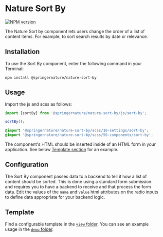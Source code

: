 # Nature Sort By

[![NPM version][badge-npm]][info-npm]

The Nature Sort by component lets users change the order of a list of content items. For example, to sort search results by date or relevance.

## Installation

To use the Sort By component, enter the following command in your Terminal:

```
npm install @springernature/nature-sort-by
```

## Usage

Import the js and scss as follows:

```js
import {sortBy} from '@springernature/nature-sort-by/js/sort-by';

sortBy();
```

```scss
@import '@springernature/nature-sort-by/scss/10-settings/sort-by';
@import '@springernature/nature-sort-by/scss/50-components/sort-by';
```

The component's HTML should be inserted inside of an HTML form in your application. See below [Template section](#template) for an example.

## Configuration

The Sort By component passes data to a backend to tell it how a list of content should be sorted. This is done using a standard form submission and requires you to have a backend to receive and that process the form data. Edit the values of the `name` and `value` html attributes on the radio inputs to define data appropriate for your backend logic.

## Template

Find a configurable template in the [`view` folder](./view/sort-by.hbs). You can see an example usage in the [`demo` folder](./demo/dist/index.html). 

[info-npm]: https://www.npmjs.com/package/@springernature/nature-sort-by
[badge-npm]: https://img.shields.io/npm/v/@springernature/nature-sort-by.svg
